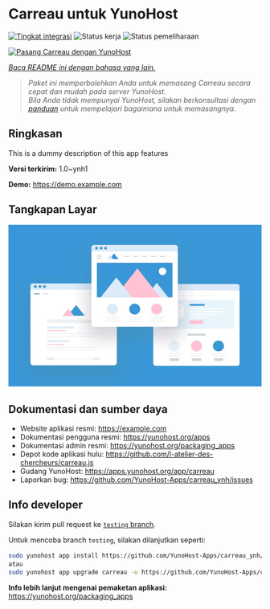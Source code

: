 <!--
N.B.: README ini dibuat secara otomatis oleh <https://github.com/YunoHost/apps/tree/master/tools/readme_generator>
Ini TIDAK boleh diedit dengan tangan.
-->

# Carreau untuk YunoHost

[![Tingkat integrasi](https://dash.yunohost.org/integration/carreau.svg)](https://ci-apps.yunohost.org/ci/apps/carreau/) ![Status kerja](https://ci-apps.yunohost.org/ci/badges/carreau.status.svg) ![Status pemeliharaan](https://ci-apps.yunohost.org/ci/badges/carreau.maintain.svg)

[![Pasang Carreau dengan YunoHost](https://install-app.yunohost.org/install-with-yunohost.svg)](https://install-app.yunohost.org/?app=carreau)

*[Baca README ini dengan bahasa yang lain.](./ALL_README.md)*

> *Paket ini memperbolehkan Anda untuk memasang Carreau secara cepat dan mudah pada server YunoHost.*  
> *Bila Anda tidak mempunyai YunoHost, silakan berkonsultasi dengan [panduan](https://yunohost.org/install) untuk mempelajari bagaimana untuk memasangnya.*

## Ringkasan

This is a dummy description of this app features


**Versi terkirim:** 1.0~ynh1

**Demo:** <https://demo.example.com>

## Tangkapan Layar

![Tangkapan Layar pada Carreau](./doc/screenshots/example.jpg)

## Dokumentasi dan sumber daya

- Website aplikasi resmi: <https://example.com>
- Dokumentasi pengguna resmi: <https://yunohost.org/apps>
- Dokumentasi admin resmi: <https://yunohost.org/packaging_apps>
- Depot kode aplikasi hulu: <https://github.com/l-atelier-des-chercheurs/carreau.js>
- Gudang YunoHost: <https://apps.yunohost.org/app/carreau>
- Laporkan bug: <https://github.com/YunoHost-Apps/carreau_ynh/issues>

## Info developer

Silakan kirim pull request ke [`testing` branch](https://github.com/YunoHost-Apps/carreau_ynh/tree/testing).

Untuk mencoba branch `testing`, silakan dilanjutkan seperti:

```bash
sudo yunohost app install https://github.com/YunoHost-Apps/carreau_ynh/tree/testing --debug
atau
sudo yunohost app upgrade carreau -u https://github.com/YunoHost-Apps/carreau_ynh/tree/testing --debug
```

**Info lebih lanjut mengenai pemaketan aplikasi:** <https://yunohost.org/packaging_apps>
